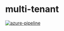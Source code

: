 # multi-tenant

[![azure-pipeline](https://dev.azure.com/trumanckzhou/trumanckzhou/_apis/build/status/trumanz.multi-tenant?branchName=main)](https://dev.azure.com/trumanckzhou/trumanckzhou/_build/latest?definitionId=4&branchName=main)